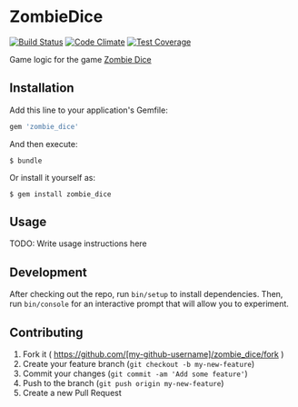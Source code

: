 # ZombieDice

[![Build Status](https://travis-ci.org/vheuken/zombie_dice.svg?branch=master)](https://travis-ci.org/vheuken/zombie_dice)
[![Code Climate](https://codeclimate.com/github/vheuken/zombie_dice/badges/gpa.svg)](https://codeclimate.com/github/vheuken/zombie_dice)
[![Test Coverage](https://codeclimate.com/github/vheuken/zombie_dice/badges/coverage.svg)](https://codeclimate.com/github/vheuken/zombie_dice)

Game logic for the game [Zombie Dice](http://www.sjgames.com/dice/zombiedice/)
## Installation

Add this line to your application's Gemfile:

```ruby
gem 'zombie_dice'
```

And then execute:

    $ bundle

Or install it yourself as:

    $ gem install zombie_dice

## Usage

TODO: Write usage instructions here

## Development

After checking out the repo, run `bin/setup` to install dependencies. Then, run `bin/console` for an interactive prompt that will allow you to experiment.

## Contributing

1. Fork it ( https://github.com/[my-github-username]/zombie_dice/fork )
2. Create your feature branch (`git checkout -b my-new-feature`)
3. Commit your changes (`git commit -am 'Add some feature'`)
4. Push to the branch (`git push origin my-new-feature`)
5. Create a new Pull Request
